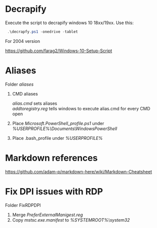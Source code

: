 # Decrapify

Execute the script to decrapify windows 10 18xx/19xx. Use this:

```powershell
 .\decrapfy.ps1 -onedrive -tablet
```
For 2004 version

https://github.com/farag2/Windows-10-Setup-Script

# Aliases

Folder _aliases_

1. CMD aliases

   *alias.cmd* sets aliases   
   *addtoregistry.reg* tells windows to execute alias.cmd for every CMD open
2. Place *Microsoft.PowerShell_profile.ps1* under *%USERPROFILE%\Documents\WindowsPowerShell*
3. Place .bash_profile under *%USERPROFILE%*


# Markdown references

https://github.com/adam-p/markdown-here/wiki/Markdown-Cheatsheet

# Fix DPI issues with RDP

Folder FixRDPDPI

1. Merge *PreferExternalManigest.reg*
2. Copy *mstsc.exe.manifest* to *%SYSTEMROOT%\system32*

